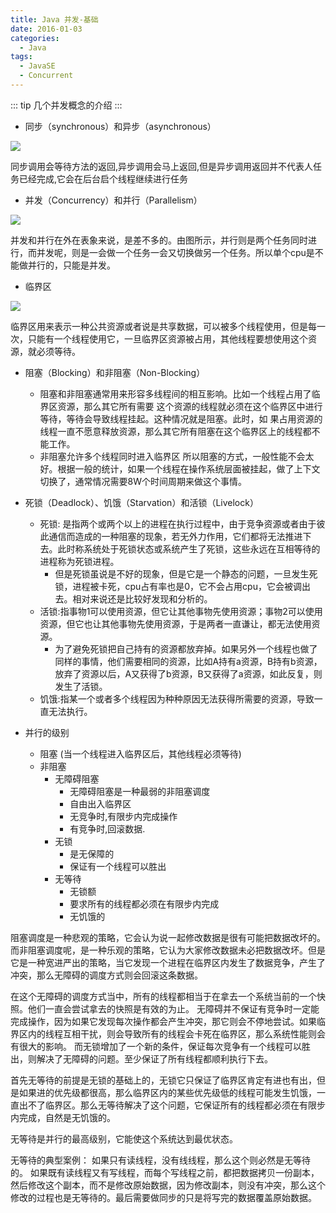 ```yaml
---
title: Java 并发-基础
date: 2016-01-03
categories:
  - Java
tags: 
  - JavaSE
  - Concurrent
---
```


::: tip
几个并发概念的介绍
:::

<!-- more -->

- 同步（synchronous）和异步（asynchronous）

![](http://qiniu.dong4j.info/006y8lVajw1fbd9ix19xtj30ru0c8mxb.jpg)

同步调用会等待方法的返回,异步调用会马上返回,但是异步调用返回并不代表人任务已经完成,它会在后台启个线程继续进行任务

- 并发（Concurrency）和并行（Parallelism）

![](http://qiniu.dong4j.info/006y8lVagw1fbd9loxwygj30oc0c8glm.jpg)

并发和并行在外在表象来说，是差不多的。由图所示，并行则是两个任务同时进行，而并发呢，则是一会做一个任务一会又切换做另一个任务。所以单个cpu是不能做并行的，只能是并发。

- 临界区

![](http://qiniu.dong4j.info/006y8lVagw1fbd9mz6ckaj30m00hct91.jpg)

临界区用来表示一种公共资源或者说是共享数据，可以被多个线程使用，但是每一次，只能有一个线程使用它，一旦临界区资源被占用，其他线程要想使用这个资源，就必须等待。

- 阻塞（Blocking）和非阻塞（Non-Blocking）
    - 阻塞和非阻塞通常用来形容多线程间的相互影响。比如一个线程占用了临界区资源，那么其它所有需要 这个资源的线程就必须在这个临界区中进行等待，等待会导致线程挂起。这种情况就是阻塞。此时，如 果占用资源的线程一直不愿意释放资源，那么其它所有阻塞在这个临界区上的线程都不能工作。
    - 非阻塞允许多个线程同时进入临界区
所以阻塞的方式，一般性能不会太好。根据一般的统计，如果一个线程在操作系统层面被挂起，做了上下文切换了，通常情况需要8W个时间周期来做这个事情。

- 死锁（Deadlock）、饥饿（Starvation）和活锁（Livelock）
    - 死锁: 是指两个或两个以上的进程在执行过程中，由于竞争资源或者由于彼此通信而造成的一种阻塞的现象，若无外力作用，它们都将无法推进下去。此时称系统处于死锁状态或系统产生了死锁，这些永远在互相等待的进程称为死锁进程。
        - 但是死锁虽说是不好的现象，但是它是一个静态的问题，一旦发生死锁，进程被卡死，cpu占有率也是0，它不会占用cpu，它会被调出去。相对来说还是比较好发现和分析的。
    - 活锁:指事物1可以使用资源，但它让其他事物先使用资源；事物2可以使用资源，但它也让其他事物先使用资源，于是两者一直谦让，都无法使用资源。
        - 为了避免死锁把自己持有的资源都放弃掉。如果另外一个线程也做了同样的事情，他们需要相同的资源，比如A持有a资源，B持有b资源，放弃了资源以后，A又获得了b资源，B又获得了a资源，如此反复，则发生了活锁。
    - 饥饿:指某一个或者多个线程因为种种原因无法获得所需要的资源，导致一直无法执行。

- 并行的级别
    - 阻塞  (当一个线程进入临界区后，其他线程必须等待)
    - 非阻塞
        - 无障碍阻塞
            - 无障碍阻塞是一种最弱的非阻塞调度
            - 自由出入临界区
            - 无竞争时,有限步内完成操作
            - 有竞争时,回滚数据.
        - 无锁
            - 是无保障的
            - 保证有一个线程可以胜出
        - 无等待
            - 无锁额
            - 要求所有的线程都必须在有限步内完成
            - 无饥饿的
            
阻塞调度是一种悲观的策略，它会认为说一起修改数据是很有可能把数据改坏的。而非阻塞调度呢，是一种乐观的策略，它认为大家修改数据未必把数据改坏。但是它是一种宽进严出的策略，当它发现一个进程在临界区内发生了数据竞争，产生了冲突，那么无障碍的调度方式则会回滚这条数据。

在这个无障碍的调度方式当中，所有的线程都相当于在拿去一个系统当前的一个快照。他们一直会尝试拿去的快照是有效的为止。
无障碍并不保证有竞争时一定能完成操作，因为如果它发现每次操作都会产生冲突，那它则会不停地尝试。如果临界区内的线程互相干扰，则会导致所有的线程会卡死在临界区，那么系统性能则会有很大的影响。
而无锁增加了一个新的条件，保证每次竞争有一个线程可以胜出，则解决了无障碍的问题。至少保证了所有线程都顺利执行下去。

首先无等待的前提是无锁的基础上的，无锁它只保证了临界区肯定有进也有出，但是如果进的优先级都很高，那么临界区内的某些优先级低的线程可能发生饥饿，一直出不了临界区。那么无等待解决了这个问题，它保证所有的线程都必须在有限步内完成，自然是无饥饿的。

无等待是并行的最高级别，它能使这个系统达到最优状态。

无等待的典型案例：
如果只有读线程，没有线线程，那么这个则必然是无等待的。
如果既有读线程又有写线程，而每个写线程之前，都把数据拷贝一份副本，然后修改这个副本，而不是修改原始数据，因为修改副本，则没有冲突，那么这个修改的过程也是无等待的。最后需要做同步的只是将写完的数据覆盖原始数据。

